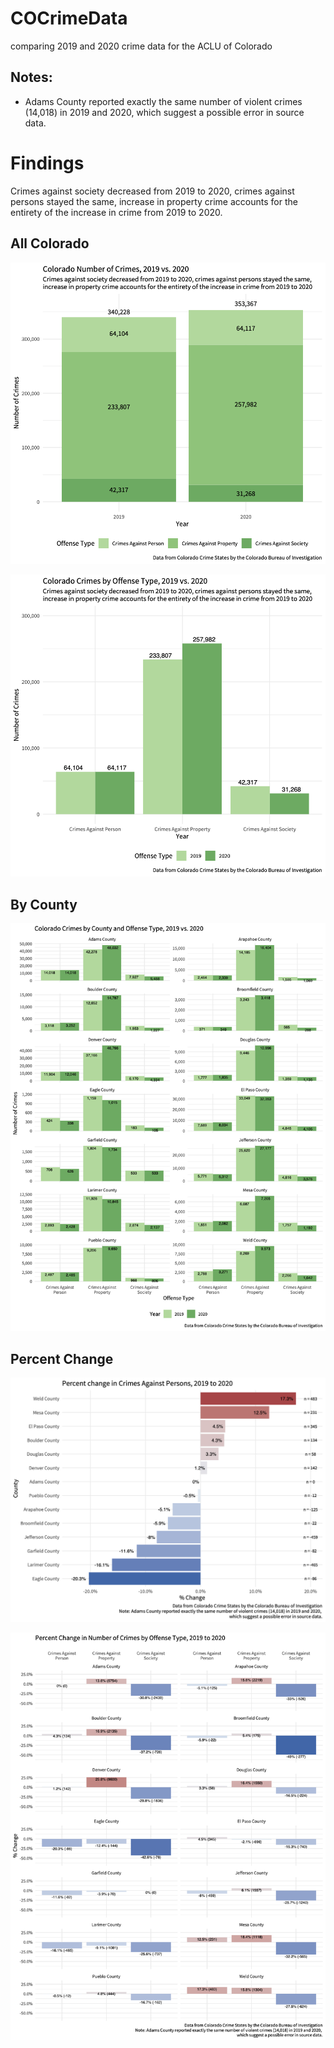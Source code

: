 # COCrimeData
comparing 2019 and 2020 crime data for the ACLU of Colorado

## Notes: 

* Adams County reported exactly the same number of violent crimes (14,018) in 2019 and 2020, which suggest a possible error in source data.


# Findings

Crimes against society decreased from 2019 to 2020, crimes against persons stayed the same, increase in property crime accounts for the entirety of the increase in crime from 2019 to 2020. 

## All Colorado

![num](plots/co-numberofcrimes.png)

![num-type](plots/co-numberofcrimes-type.png)

## By County

![crimerate](plots/county-type-comp.png)

## Percent Change

![crimerate](plots/county-percentchange-violentcrime.png)

![crimerate](plots/county-percentchange-type.png)

